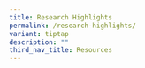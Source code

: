 ```yaml
---
title: Research Highlights
permalink: /research-highlights/
variant: tiptap
description: ""
third_nav_title: Resources
---
```

<p></p>